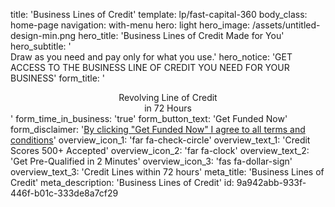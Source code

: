 title: 'Business Lines of Credit'
template: lp/fast-capital-360
body_class: home-page
navigation: with-menu
hero: light
hero_image: /assets/untitled-design-min.png
hero_title: 'Business Lines of Credit Made for You'
hero_subtitle: '</br>Draw as you need and pay only for what you use.'
hero_notice: 'GET ACCESS TO THE BUSINESS LINE OF CREDIT YOU NEED FOR YOUR BUSINESS'
form_title: '<center>Revolving Line of Credit</br>in 72 Hours</center>'
form_time_in_business: 'true'
form_button_text: 'Get Funded Now'
form_disclaimer: '<a href="/terms-of-use" target="_blank">By clicking "Get Funded Now" I agree to all <span>terms and conditions</span></a>'
overview_icon_1: 'far fa-check-circle'
overview_text_1: 'Credit Scores 500+ Accepted'
overview_icon_2: 'far fa-clock'
overview_text_2: 'Get Pre-Qualified in 2 Minutes'
overview_icon_3: 'fas fa-dollar-sign'
overview_text_3: 'Credit Lines within 72 hours'
meta_title: 'Business Lines of Credit'
meta_description: 'Business Lines of Credit'
id: 9a942abb-933f-446f-b01c-333de8a7cf29
